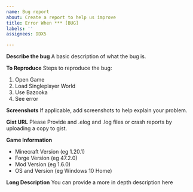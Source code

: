 ```yaml
---
name: Bug report
about: Create a report to help us improve
title: Error When *** [BUG]
labels: ''
assignees: DDX5

---
```


**Describe the bug**
A basic description of what the bug is.

**To Reproduce**
Steps to reproduce the bug:
1. Open Game
2. Load Singleplayer World
3. Use Bazooka
4. See error

**Screenshots**
If applicable, add screenshots to help explain your problem.

**Gist URL**
Please Provide and .elog and .log files or crash reports by uploading a copy to gist.

**Game Information**
 - Minecraft Version (eg 1.20.1)
 - Forge Version (eg 47.2.0)
 - Mod Version (eg 1.6.0)
- OS and Version (eg Windows 10 Home)

**Long Description**
You can provide a more in depth description here

